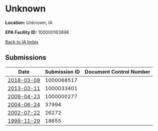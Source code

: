 # Unknown

**Location:** Unknown, IA

**EPA Facility ID:** 100000163896

[Back to IA Index](../../index.md)

## Submissions

| Date | Submission ID | Document Control Number |
|------|--------------|-------------------------|
| [2018-03-09](submissions/1000068517.md) | 1000068517 |  |
| [2013-03-11](submissions/1000033401.md) | 1000033401 |  |
| [2009-04-23](submissions/1000000277.md) | 1000000277 |  |
| [2004-06-24](submissions/37994.md) | 37994 |  |
| [2002-07-22](submissions/26272.md) | 26272 |  |
| [1999-11-29](submissions/18655.md) | 18655 |  |
